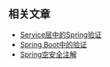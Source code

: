 ## 相关文章

+ [Service层中的Spring验证](docs/Service层中的Spring验证.md)
+ [Spring Boot中的验证](docs/SpringBoot中的验证.md)
+ [Spring空安全注解](docs/Spring空安全注解.md)